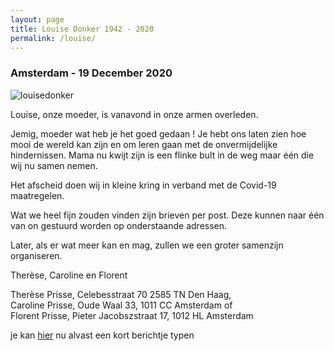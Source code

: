 ```yaml
---
layout: page
title: Louise Donker 1942 - 2020
permalink: /louise/
---
```


### Amsterdam - 19 December 2020

![louisedonker](https://prisse.nl/assets/louisedonker.jpg)  

Louise, onze moeder, is vanavond in onze armen overleden.

Jemig, moeder wat heb je het goed gedaan ! Je hebt ons laten zien hoe mooi de wereld kan zijn en om leren gaan met de onvermijdelijke hindernissen. Mama nu kwijt zijn is een flinke bult in de weg maar één die wij nu samen nemen.  

Het afscheid doen wij in kleine kring in verband met de Covid-19 maatregelen.

Wat we heel fijn zouden vinden zijn brieven per post.
Deze kunnen naar één van on gestuurd worden op onderstaande adressen.

Later, als er wat meer kan en mag, zullen we een groter samenzijn organiseren.

Therèse, Caroline en Florent

Therèse Prisse, Celebesstraat 70 2585 TN Den Haag,  
Caroline Prisse, Oude Waal 33, 1011 CC Amsterdam of  
Florent Prisse, Pieter Jacobszstraat 17, 1012 HL Amsterdam  

je kan [hier](https://prisse.nl/talktome/) nu alvast een kort berichtje typen
